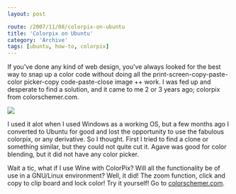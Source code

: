 ```yaml
---
layout: post

route: /2007/11/08/colorpix-on-ubuntu
title: 'Colorpix on Ubuntu'
category: 'Archive'
tags: [ubuntu, how-to, colorpix]
---
```


If you've done any kind of web design, you've always looked for the best way to
snap up a color code without doing all the print-screen-copy-paste-color
picker-copy code-paste-close image ++ work. I was fed up and desperate to find a
solution, and it came to me 2 or 3 years ago; colorpix from colorschemer.com.

![](/img/blog/img6f60368ebdd629e56076c046613d398a.webp)

I used it alot when I used Windows as a working OS, but a few months ago I
converted to Ubuntu for good and lost the opportunity to use the fabulous
colorpix, or any derivative. So I thought. First I tried to find a clone or
something similar, but they could not quite cut it. Agave was good for color
blending, but it did not have any color picker.

Wait a tic, what if I use Wine with ColorPix? Will all the functionality be of
use in a GNU/Linux environment? Well, it did! The zoom function, click and copy
to clip board and lock color! Try it yourself! Go to
[colorschemer.com](http://colorschemer.com/).
